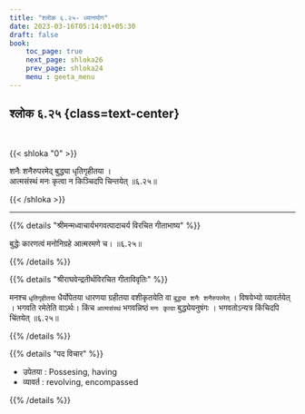 ```yaml
---
title: "श्लोक ६.२५- ध्यानयोग"
date: 2023-03-16T05:14:01+05:30
draft: false
book:
    toc_page: true
    next_page: shloka26
    prev_page: shloka24
    menu : geeta_menu
---
```




## श्लोक ६.२५ {class=text-center}

<br/>

{{< shloka  "0"  >}}

शनैः शनैरुपरमेद् बुद्ध्या धृतिगृहीतया ।  
आत्मसंस्थं मनः कृत्वा न किञ्चिदपि चिन्तयेत् ॥६.२५॥

{{< /shloka >}}

---


{{% details "श्रीमन्मध्वाचार्यभगवत्पादाचर्य विरचित  गीताभाष्य" %}}

बुद्धेः कारणत्वं मनोनिग्रहे आत्मरमणे च। ॥६.२५॥

{{% /details %}}



{{% details "श्रीराघवेन्द्रतीर्थविरचित गीताविवृतिः" %}}

मनश्च `धृतिगृहीतया` धैर्योपेतया धारणया ग्रहीतया वशीकृतयेति वा
`बुद्ध्या शनैः शनैरुपरमेत्‌` । विषयेभ्यो व्यावर्तयेत्‌ । भगवति रमेतेति वाऽर्थः।
किंच  `आत्मसंस्थं` भगवन्निष्ठं `मनः कृत्वा` बुद्ध्येयनुषंगः । भगवतोऽन्यत्र किंचिदपि
चिंतयेत्‌ ॥६.२५॥


{{% /details %}}



{{% details "पद विचार" %}}

- उपेतया : Possesing, having
- व्यावर्त : revolving, encompassed

{{% /details %}}
